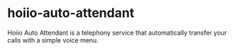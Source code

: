 hoiio-auto-attendant
====================

Hoiio Auto Attendant is a telephony service that automatically transfer your calls with a simple voice menu.